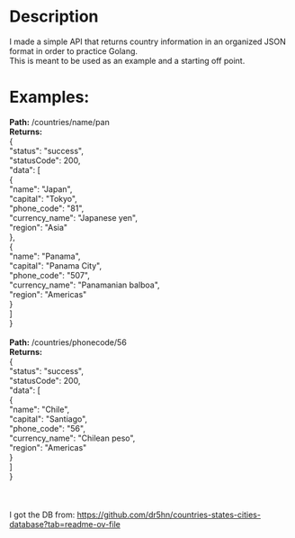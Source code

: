 <h1>Description</h1>

I made a simple API that returns country information in an organized JSON format in order to practice Golang. <br>
This is meant to be used as an example and a starting off point.

<h1>Examples: </h1>

<b>Path:</b> /countries/name/pan <br>
<b>Returns:</b> <br>
{<br>
  "status": "success",<br>
  "statusCode": 200,<br>
  "data": [<br>
    {<br>
      "name": "Japan",<br>
      "capital": "Tokyo",<br>
      "phone_code": "81",<br>
      "currency_name": "Japanese yen",<br>
      "region": "Asia"<br>
    },<br>
    {<br>
      "name": "Panama",<br>
      "capital": "Panama City",<br>
      "phone_code": "507",<br>
      "currency_name": "Panamanian balboa",<br>
      "region": "Americas"<br>
    }<br>
  ]<br>
}<br>
<br>
<b>Path:</b> /countries/phonecode/56<br>
<b>Returns:</b> <br>
{<br>
  "status": "success",<br>
  "statusCode": 200,<br>
  "data": [<br>
    {<br>
      "name": "Chile",<br>
      "capital": "Santiago",<br>
      "phone_code": "56",<br>
      "currency_name": "Chilean peso",<br>
      "region": "Americas"<br>
    }<br>
  ]<br>
}<br>
<br>
<br>
<br>
I got the DB from: https://github.com/dr5hn/countries-states-cities-database?tab=readme-ov-file <br>
